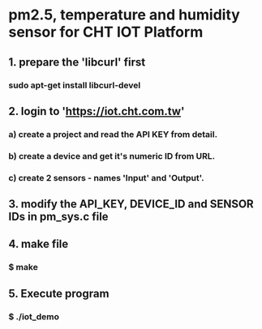 # pm2.5, temperature and humidity sensor for CHT IOT Platform
## 1. prepare the 'libcurl' first

###	sudo apt-get install libcurl-devel

## 2. login to 'https://iot.cht.com.tw'

###   a) create a project and read the API KEY from detail.
###   b) create a device and get it's numeric ID from URL.
###   c) create 2 sensors - names 'Input' and 'Output'.

## 3. modify the API_KEY, DEVICE_ID and SENSOR IDs in pm_sys.c file

## 4. make file
###   $ make
## 5. Execute program
###   $ ./iot_demo
